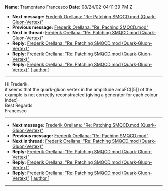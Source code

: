 **Name:** Tramontano Francesco
**Date:** 08/24/02-04:11:39 PM Z

  - **Next message:** [Frederik Orellana: "Re: Patching SMQCD.mod
    (Quark-Gluon-Vertex)"](0092.html)
  - **Previous message:** [Frederik Orellana: "Re: Paching
    SMQCD.mod"](0090.html)
  - **Next in thread:** [Frederik Orellana: "Re: Patching SMQCD.mod
    (Quark-Gluon-Vertex)"](0092.html)
  - **Reply:** [Frederik Orellana: "Re: Patching SMQCD.mod
    (Quark-Gluon-Vertex)"](0092.html)
  - **Reply:** [Frederik Orellana: "Re: Patching SMQCD.mod
    (Quark-Gluon-Vertex)"](0093.html)
  - **Reply:** [Frederik Orellana: "Re: Patching SMQCD.mod
    (Quark-Gluon-Vertex)"](0094.html)
    [[ author ]](author.html#91)

-----

Hi Frederik,  
it seems that the quark-gluon vertex in the amplitude
ampFC[[5]] of the  
example is not correctly reconstracted (giving a generator for each
colour  
index)  
Best Regards  
Francesco  

-----

  - **Next message:** [Frederik Orellana: "Re: Patching SMQCD.mod
    (Quark-Gluon-Vertex)"](0092.html)
  - **Previous message:** [Frederik Orellana: "Re: Paching
    SMQCD.mod"](0090.html)
  - **Next in thread:** [Frederik Orellana: "Re: Patching SMQCD.mod
    (Quark-Gluon-Vertex)"](0092.html)
  - **Reply:** [Frederik Orellana: "Re: Patching SMQCD.mod
    (Quark-Gluon-Vertex)"](0092.html)
  - **Reply:** [Frederik Orellana: "Re: Patching SMQCD.mod
    (Quark-Gluon-Vertex)"](0093.html)
  - **Reply:** [Frederik Orellana: "Re: Patching SMQCD.mod
    (Quark-Gluon-Vertex)"](0094.html)
    [[ author ]](author.html#91)

-----

